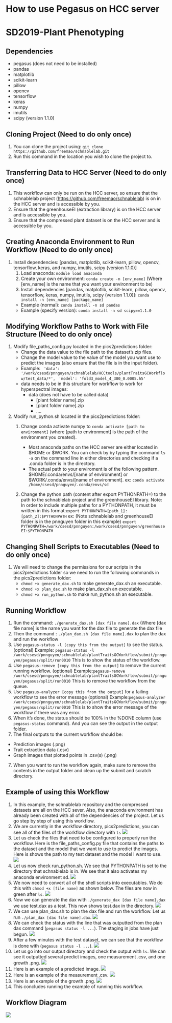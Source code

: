 # How to use Pegasus on HCC server
# SD2019-Plant Phenotyping
## Dependencies
* pegasus (does not need to be installed)
* pandas
* matplotlib
* scikit-learn
* pillow
* opencv
* tensorflow
* keras
* numpy
* imutils
* scipy (version 1.1.0)

## Cloning Project (Need to do only once)
1. You can clone the project using: `git clone https://github.com/freemao/schnablelab.git`
2. Run this command in the location you wish to clone the project to.

## Transferring Data to HCC Server (Need to do only once)
1. This workflow can only be run on the HCC server, so ensure that the schnablelab project (<https://github.com/freemao/schnablelab>) is on in the HCC server and is accessible by you.
2. Ensure that the greenhouseEI (extraction library) is on the HCC server and is accessible by you.
3. Ensure that the compressed plant dataset is on the HCC server and is accessible by you.

## Creating Anaconda Environment to Run Workflow (Need to do only once)
1. Install dependencies: [pandas, matplotlib, scikit-learn, pillow, opencv, tensorflow, keras, and numpy, imutils, scipy (version 1.1.0)]
    1. Load anaconda: `module load anaconda`
    2. Create your own environment: `conda create -n [env_name]` (Where [env_name] is the name that you want your environment to be)
    3. Install dependencies [pandas, matplotlib, scikit-learn, pillow, opencv, tensorflow, keras, numpy, imutils, scipy (version 1.1.0)]: `conda install -n [env_name] [package_name]`
      * Example (normal): `conda install -n sd pandas`
      * Example (specify version): `conda install -n sd scipy==1.1.0`

## Modifying Workflow Paths to Work with File Structure (Need to do only once)
1. Modify file\_paths\_config.py located in the pics2predictions folder:
    * Change the data value to the file path to the dataset’s zip files.
    * Change the model value to the value of the model you want use to predict the images (also ensure that the file is in the input folder).
    * Example:
    ` 'data': '/work/csesd/pnnguyen/schnablelab/HCCtools/plantTraitsGCWorkflow/test_data/*',`
    ` 'model': 'fold3_model_4_300_0.0005.h5'`
    * data needs to be in this structure for workflow to work for hyperspectral images:
        * data (does not have to be called data)
            * [plant folder name].zip
            * [plant folder name].zip
            * ....
2. Modify run_python.sh located in the pics2predictions folder:
    1. Change conda activate numpy to `conda activate [path to environment]` (where [path to environment] is the path of the environment you created).
        * Most anaconda paths on the HCC server are either located in $HOME or $WORK. You can check by by typing the command `ls -a` on the command line in either directories and checking if a .conda folder is in the directory.
       * The actual path to your enviroment is of the following pattern. $HOME/.conda/envs/[name of environment] or $WORK/.conda/envs/[name of environment]. ex:
    `conda activate /home/csesd/pnnguyen/.conda/envs/sd`

    2. Change the python path (content after export PYTHONPATH=) to the path to the schnablelab project and the greenhouseEI library.
    Note: In order to include multiple paths for a PYTHONPATH, it must be written in this format:`export PYTHONPATH=[path_1]:[path_2]:$PYTHONPATH`
    ex: (Note schnablelab and greenhouseEI folder is in the pnnguyen folder in this example)
`export PYTHONPATH=/work/csesd/pnnguyen:/work/csesd/pnnguyen/greenhouseEI:$PYTHONPATH`

## Changing Shell Scripts to Executables (Need to do only once)
1. We will need to change the permissions for our scripts in the pics2predictions folder so we need to run the following commands in the pics2predictions folder:
    * `chmod +x generate_dax.sh` to make generate_dax.sh an executable.
    * `chmod +x plan_dax.sh` to make plan_dax.sh an executable.
    * `chmod +x run_python.sh` to make run_python.sh an executable.  

## Running Workflow
1. Run the command:
`./generate_dax.sh [dax file name].dax`
(Where [dax file name] is the name you want for the dax file to generate the dax file
2. Then the command :
`./plan_dax.sh [dax file name].dax`
to plan the dax and run the workflow
3. Use `pegasus-status -l [copy this from the output]` to see the status. (optional)
Example: `pegasus-status -l /work/csesd/pnnguyen/schnablelab/plantTraitsGCWorkflow/submit/pnnguyen/pegasus/split/run0010`
This is to show the status of the workflow.
3. Use `pegasus-remove [copy this from the output]` to remove the current running workflow. (optional)
Example:`pegasus-remove /work/csesd/pnnguyen/schnablelab/plantTraitsGCWorkflow/submit/pnnguyen/pegasus/split/run0010`
This is to remove the workflow from the queue.
4. Use `pegasus-analyzer [copy this from the output]` for a failing workflow to see the error message (optional)
Example:`pegasus-analyzer /work/csesd/pnnguyen/schnablelab/plantTraitsGCWorkflow/submit/pnnguyen/pegasus/split/run0010`
This is to show the error message of the workflow if there was any error.
5. When it’s done, the status should be 100% in the %DONE column (use `pegasus-status` command). And you can see the output in the output folder.
6. The final outputs to the current workflow should be:
  * Prediction images (.png)
  * Trait extraction data (.csv)
  * Graph images that plotted points in .csv(s) (.png)
7. When you want to run the workflow again, make sure to remove the contents in the output folder and clean up the submit and scratch directory.

## Example of using this Workflow
1. In this example, the schnablelab repository and the compressed datasets are all on the HCC sever. Also, the anaconda environment has already been created with all of the dependencies of the project. Let us go step by step of using this workflow.
2. We are currently in the workflow directory, pics2predictions, you can see all of the files of the workflow directory with `ls`
![](https://github.com/freemao/schnablelab/blob/master/HCCtools/plantTraitsGCWorkflow/illustrations/view_workflow_directory.png)
3. Let us check the files that need to be configured to properly run the workflow. Here is the file_paths_config.py file that contains the paths to the dataset and the model that we want to use to predict the images. Here is shows the path to my test dataset and the model I want to use.
![](https://github.com/freemao/schnablelab/blob/master/HCCtools/plantTraitsGCWorkflow/illustrations/file_paths_config.png)
4. Let us now check run_python.sh. We see that PYTHONPATH is set to the directory that schnablelab is in. We see that it also activates my anaconda environment sd.
![](https://github.com/freemao/schnablelab/blob/master/HCCtools/plantTraitsGCWorkflow/illustrations/run_python.png)
5. We now need to convert all of the shell scripts into executables. We do this with `chmod +x [file name]` as shown below. The files are now in green after `ls`.
![](https://github.com/freemao/schnablelab/blob/master/HCCtools/plantTraitsGCWorkflow/illustrations/chmod.png)
6. Now we can generate the dax with `./generate_dax [dax file name].dax` we use test.dax as a test. This now shows test.dax in the directory.
![](https://github.com/freemao/schnablelab/blob/master/HCCtools/plantTraitsGCWorkflow/illustrations/generate_dax.png)
7. We can use plan_dax.sh to plan the dax file and run the workflow. Let us run `./plan_dax [dax file name].dax`.
![](https://github.com/freemao/schnablelab/blob/master/HCCtools/plantTraitsGCWorkflow/illustrations/plan_dax.png)
8. We can check the status with the line that was outputted from the plan dax command (`pegasus status -l ...`). The staging in jobs have just begun.
![](https://github.com/freemao/schnablelab/blob/master/HCCtools/plantTraitsGCWorkflow/illustrations/status_start.png)
9. After a few minutes with the test dataset, we can see that the workflow is done with (`pegasus status -l ...`).
![](https://github.com/freemao/schnablelab/blob/master/HCCtools/plantTraitsGCWorkflow/illustrations/status_done.png)
10. Let us go into our output directory and check the output with `ls`. We can see it outputted several predict images, one measurement .csv, and one growth .png.
![](https://github.com/freemao/schnablelab/blob/master/HCCtools/plantTraitsGCWorkflow/illustrations/output.png)
11. Here is an example of a predicted image.
![](https://github.com/freemao/schnablelab/blob/master/HCCtools/plantTraitsGCWorkflow/illustrations/predict.png)
12. Here is an example of the measurement .csv.
![](https://github.com/freemao/schnablelab/blob/master/HCCtools/plantTraitsGCWorkflow/illustrations/measure.png)
13. Here is an example of the growth .png.
![](https://github.com/freemao/schnablelab/blob/master/HCCtools/plantTraitsGCWorkflow/illustrations/growth.png)
14. This concludes running the example of running this workflow.

## Workflow Diagram
![](https://github.com/freemao/schnablelab/blob/master/HCCtools/plantTraitsGCWorkflow/illustrations/predict_workflow.png)
